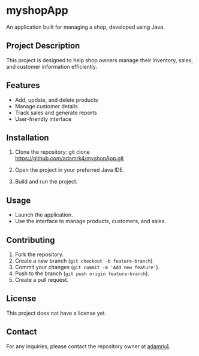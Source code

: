 # myshopApp

An application built for managing a shop, developed using Java.

## Project Description

This project is designed to help shop owners manage their inventory, sales, and customer information efficiently.

## Features

- Add, update, and delete products
- Manage customer details
- Track sales and generate reports
- User-friendly interface

## Installation

1. Clone the repository: git clone https://github.com/adamrk4/myshopApp.git

2. Open the project in your preferred Java IDE.
3. Build and run the project.

## Usage

- Launch the application.
- Use the interface to manage products, customers, and sales.

## Contributing

1. Fork the repository.
2. Create a new branch (`git checkout -b feature-branch`).
3. Commit your changes (`git commit -m 'Add new feature'`).
4. Push to the branch (`git push origin feature-branch`).
5. Create a pull request.

## License

This project does not have a license yet.

## Contact

For any inquiries, please contact the repository owner at [adamrk4](https://github.com/adamrk4).
